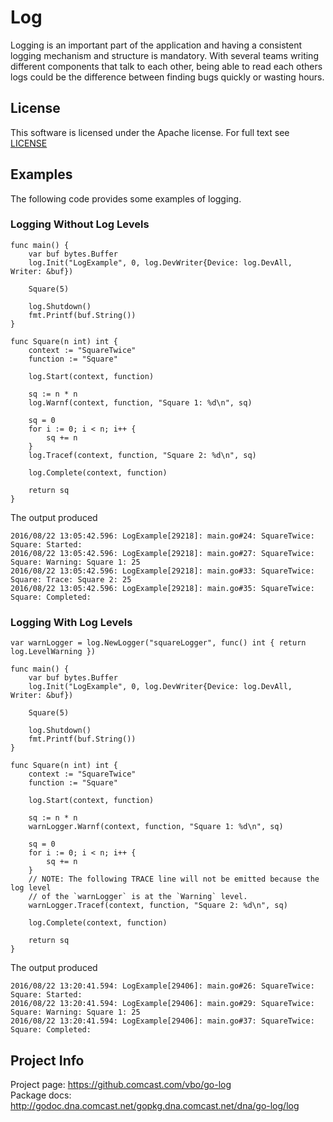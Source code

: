 # Log

Logging is an important part of the application and having a consistent logging mechanism and structure is mandatory. With several teams writing different components that talk to each other, being able to read each others logs could be the difference between finding bugs quickly or wasting hours.

## License 
This software is licensed under the Apache license. For full text see [LICENSE](./LICENSE)

## Examples
The following code provides some examples of logging.

### Logging Without Log Levels
```
func main() {
	var buf bytes.Buffer
	log.Init("LogExample", 0, log.DevWriter{Device: log.DevAll, Writer: &buf})

	Square(5)

	log.Shutdown()
	fmt.Printf(buf.String())
}

func Square(n int) int {
	context := "SquareTwice"
	function := "Square"

	log.Start(context, function)

	sq := n * n
	log.Warnf(context, function, "Square 1: %d\n", sq)

	sq = 0
	for i := 0; i < n; i++ {
		sq += n
	}
	log.Tracef(context, function, "Square 2: %d\n", sq)

	log.Complete(context, function)

	return sq
}
```
The output produced
```
2016/08/22 13:05:42.596: LogExample[29218]: main.go#24: SquareTwice: Square: Started:
2016/08/22 13:05:42.596: LogExample[29218]: main.go#27: SquareTwice: Square: Warning: Square 1: 25
2016/08/22 13:05:42.596: LogExample[29218]: main.go#33: SquareTwice: Square: Trace: Square 2: 25
2016/08/22 13:05:42.596: LogExample[29218]: main.go#35: SquareTwice: Square: Completed:
```

### Logging With Log Levels
```
var warnLogger = log.NewLogger("squareLogger", func() int { return log.LevelWarning })

func main() {
	var buf bytes.Buffer
	log.Init("LogExample", 0, log.DevWriter{Device: log.DevAll, Writer: &buf})

	Square(5)

	log.Shutdown()
	fmt.Printf(buf.String())
}

func Square(n int) int {
	context := "SquareTwice"
	function := "Square"

	log.Start(context, function)

	sq := n * n
	warnLogger.Warnf(context, function, "Square 1: %d\n", sq)

	sq = 0
	for i := 0; i < n; i++ {
		sq += n
	}
	// NOTE: The following TRACE line will not be emitted because the log level
	// of the `warnLogger` is at the `Warning` level.
	warnLogger.Tracef(context, function, "Square 2: %d\n", sq)

	log.Complete(context, function)

	return sq
}
```
The output produced
```
2016/08/22 13:20:41.594: LogExample[29406]: main.go#26: SquareTwice: Square: Started:
2016/08/22 13:20:41.594: LogExample[29406]: main.go#29: SquareTwice: Square: Warning: Square 1: 25
2016/08/22 13:20:41.594: LogExample[29406]: main.go#37: SquareTwice: Square: Completed:
```

## Project Info
Project page: https://github.comcast.com/vbo/go-log  
Package docs: http://godoc.dna.comcast.net/gopkg.dna.comcast.net/dna/go-log/log
